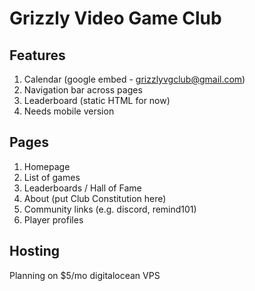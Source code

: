 Grizzly Video Game Club
===

Features
---
1. Calendar (google embed - grizzlyvgclub@gmail.com)
2. Navigation bar across pages
3. Leaderboard (static HTML for now)
4. Needs mobile version

Pages
---
1. Homepage
2. List of games
3. Leaderboards / Hall of Fame
4. About (put Club Constitution here)
5. Community links (e.g. discord, remind101)
6. Player profiles

Hosting
---
Planning on $5/mo digitalocean VPS
